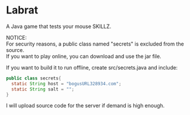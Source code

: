 # Labrat
A Java game that tests your mouse SKILLZ.  

NOTICE:  
For security reasons, a public class named "secrets" is excluded from the source.  
If you want to play online, you can download and use the jar file.  

If you want to build it to run offline, create src/secrets.java and include:  
```java  
public class secrets{  
  static String host = "bogusURL328934.com";  
  static String salt = "";  
}
```

I will upload source code for the server if demand is high enough.
